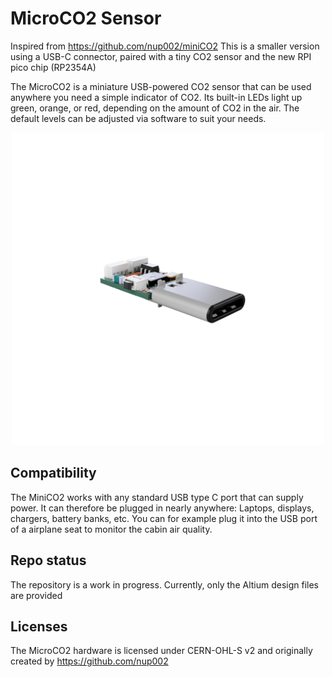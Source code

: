 # MicroCO2 Sensor
Inspired from https://github.com/nup002/miniCO2
This is a smaller version using a USB-C connector, paired with a tiny CO2 sensor and the new RPI pico chip (RP2354A)

The MicroCO2 is a miniature USB-powered CO2 sensor that can be used 
anywhere you need a simple indicator of CO2. Its built-in LEDs light up green, orange, or red, depending on the 
amount of CO2 in the air. The default levels can be adjusted via software to suit your needs.
<p align="center">
<img src="Images/PCB_2024-Aug-26_07-50-34PM-000_CustomizedView30873973979.png" width="500">
</p>
 
## Compatibility
The MiniCO2 works with any standard USB type C port that can supply power. It can therefore be plugged in nearly 
anywhere: Laptops, displays, chargers, battery banks, etc. You can for example plug it into the USB port of a 
airplane seat to monitor the cabin air quality.

## Repo status
The repository is a work in progress. Currently, only the Altium design files are provided

## Licenses
The MicroCO2 hardware is licensed under CERN-OHL-S v2 and originally created by https://github.com/nup002
